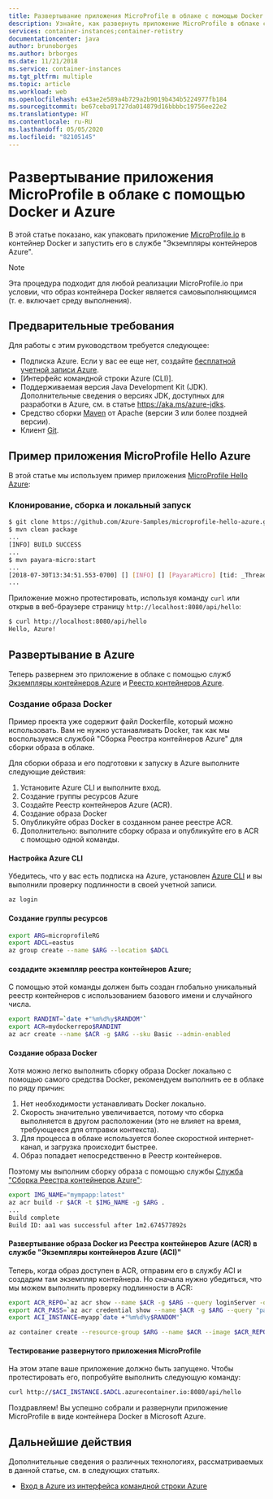 ```yaml
---
title: Развертывание приложения MicroProfile в облаке с помощью Docker и Azure
description: Узнайте, как развернуть приложение MicroProfile в облаке с помощью Docker и службы "Экземпляры контейнеров Azure".
services: container-instances;container-retistry
documentationcenter: java
author: brunoborges
ms.author: brborges
ms.date: 11/21/2018
ms.service: container-instances
ms.tgt_pltfrm: multiple
ms.topic: article
ms.workload: web
ms.openlocfilehash: e43ae2e589a4b729a2b9019b434b5224977fb184
ms.sourcegitcommit: be67ceba91727da014879d16bbbbc19756ee22e2
ms.translationtype: HT
ms.contentlocale: ru-RU
ms.lasthandoff: 05/05/2020
ms.locfileid: "82105145"
---
```

# <a name="deploy-a-microprofile-application-to-the-cloud-with-docker-and-azure"></a>Развертывание приложения MicroProfile в облаке с помощью Docker и Azure

В этой статье показано, как упаковать приложение [MicroProfile.io] в контейнер Docker и запустить его в службе "Экземпляры контейнеров Azure".

> [!NOTE]
>
> Эта процедура подходит для любой реализации MicroProfile.io при условии, что образ контейнера Docker является самовыполняющимся (т. е. включает среду выполнения).

## <a name="prerequisites"></a>Предварительные требования

Для работы с этим руководством требуется следующее:

* Подписка Azure. Если у вас ее еще нет, создайте [бесплатной учетной записи Azure].
* [Интерфейс командной строки Azure (CLI)].
* Поддерживаемая версия Java Development Kit (JDK). Дополнительные сведения о версиях JDK, доступных для разработки в Azure, см. в статье <https://aka.ms/azure-jdks>.
* Средство сборки [Maven] от Apache (версии 3 или более поздней версии).
* Клиент [Git].

## <a name="microprofile-hello-azure-sample"></a>Пример приложения MicroProfile Hello Azure

В этой статье мы используем пример приложения [MicroProfile Hello Azure](https://github.com/azure-samples/microprofile-hello-azure):

### <a name="clone-build-and-run-locally"></a>Клонирование, сборка и локальный запуск

```bash
$ git clone https://github.com/Azure-Samples/microprofile-hello-azure.git
$ mvn clean package
...
[INFO] BUILD SUCCESS
...
$ mvn payara-micro:start
...
[2018-07-30T13:34:51.553-0700] [] [INFO] [] [PayaraMicro] [tid: _ThreadID=1 _ThreadName=main] [timeMillis: 1532982891553] [levelValue: 800] Payara Micro  5.182 #badassmicrofish (build 303) ready in 10,304 (ms)
...
```

Приложение можно протестировать, используя команду `curl` или открыв в веб-браузере страницу `http://localhost:8080/api/hello`:

```bash
$ curl http://localhost:8080/api/hello
Hello, Azure!
```

## <a name="deploy-to-azure"></a>Развертывание в Azure

Теперь развернем это приложение в облаке с помощью служб [Экземпляры контейнеров Azure] и [Реестр контейнеров Azure].

### <a name="build-a-docker-image"></a>Создание образа Docker

Пример проекта уже содержит файл Dockerfile, который можно использовать. Вам не нужно устанавливать Docker, так как мы воспользуемся службой "Сборка Реестра контейнеров Azure" для сборки образа в облаке.

Для сборки образа и его подготовки к запуску в Azure выполните следующие действия:

1. Установите Azure CLI и выполните вход.
1. Создание группы ресурсов Azure
1. Создайте Реестр контейнеров Azure (ACR).
1. Создание образа Docker
1. Опубликуйте образ Docker в созданном ранее реестре ACR.
1. Дополнительно: выполните сборку образа и опубликуйте его в ACR с помощью одной команды.


#### <a name="set-up-azure-cli"></a>Настройка Azure CLI

Убедитесь, что у вас есть подписка на Azure, установлен [Azure CLI](/cli/azure/install-azure-cli?view=azure-cli-latest) и вы выполнили проверку подлинности в своей учетной записи.

```bash
az login
```

#### <a name="create-a-resource-group"></a>Создание группы ресурсов

```bash
export ARG=microprofileRG
export ADCL=eastus
az group create --name $ARG --location $ADCL
```

#### <a name="create-an-azure-container-registry-instance"></a>создадите экземпляр реестра контейнеров Azure;

С помощью этой команды должен быть создан глобально уникальный реестр контейнеров с использованием базового имени и случайного числа.

```bash
export RANDINT=`date +"%m%d%y$RANDOM"`
export ACR=mydockerrepo$RANDINT
az acr create --name $ACR -g $ARG --sku Basic --admin-enabled
```

#### <a name="build-the-docker-image"></a>Создание образа Docker

Хотя можно легко выполнить сборку образа Docker локально с помощью самого средства Docker, рекомендуем выполнить ее в облаке по ряду причин:

1. Нет необходимости устанавливать Docker локально.
1. Скорость значительно увеличивается, потому что сборка выполняется в другом расположении (это не влияет на время, требующееся для отправки контекста).
1. Для процесса в облаке используется более скоростной интернет-канал, и загрузка происходит быстрее.
1. Образ попадает непосредственно в Реестр контейнеров.

Поэтому мы выполним сборку образа с помощью службы [Служба "Сборка Реестра контейнеров Azure"]:

```bash
export IMG_NAME="mympapp:latest"
az acr build -r $ACR -t $IMG_NAME -g $ARG .
...
Build complete
Build ID: aa1 was successful after 1m2.674577892s
```

#### <a name="deploy-docker-image-from-azure-container-registry-acr-into-container-instances-aci"></a>Развертывание образа Docker из Реестра контейнеров Azure (ACR) в службе "Экземпляры контейнеров Azure (ACI)"

Теперь, когда образ доступен в ACR, отправим его в службу ACI и создадим там экземпляр контейнера. Но сначала нужно убедиться, что мы можем выполнить проверку подлинности в ACR:

```bash
export ACR_REPO=`az acr show --name $ACR -g $ARG --query loginServer -o tsv`
export ACR_PASS=`az acr credential show --name $ACR -g $ARG --query "passwords[0].value" -o tsv`
export ACI_INSTANCE=myapp`date +"%m%d%y$RANDOM"`

az container create --resource-group $ARG --name $ACR --image $ACR_REPO/$IMG_NAME --cpu 1 --memory 1 --registry-login-server $ACR_REPO --registry-username $ACR --registry-password $ACR_PASS --dns-name-label $ACI_INSTANCE --ports 8080
```

#### <a name="test-your-deployed-microprofile-application"></a>Тестирование развернутого приложения MicroProfile

На этом этапе ваше приложение должно быть запущено. Чтобы протестировать его, попробуйте выполнить следующую команду:

```bash
curl http://$ACI_INSTANCE.$ADCL.azurecontainer.io:8080/api/hello
````

Поздравляем! Вы успешно собрали и развернули приложение MicroProfile в виде контейнера Docker в Microsoft Azure.

## <a name="next-steps"></a>Дальнейшие действия

Дополнительные сведения о различных технологиях, рассматриваемых в данной статье, см. в следующих статьях.

* [Вход в Azure из интерфейса командной строки Azure](/azure/xplat-cli-connect)

<!-- URL List -->

[Служба "Сборка Реестра контейнеров Azure"]: /azure/container-registry/container-registry-build-overview
[MicroProfile.io]: https://microprofile.io
[Azure Command Line Interface (CLI)]: /cli/azure/overview
[Azure for Java Developers]: /azure/developer/java/
[Azure portal]: https://portal.azure.com/
[бесплатной учетной записи Azure]: https://azure.microsoft.com/pricing/free-trial/
[Git]: https://github.com/;
[Maven]: http://maven.apache.org/
[Java Development Kit (JDK)]: https://aka.ms/azure-jdks
<!-- http://www.oracle.com/technetwork/java/javase/downloads/ -->
[Экземпляры контейнеров Azure]: /azure/container-instances/;
[Реестр контейнеров Azure]:  /azure/container-registry